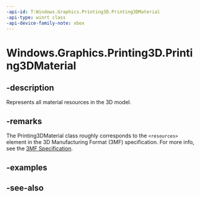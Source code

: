 ```yaml
---
-api-id: T:Windows.Graphics.Printing3D.Printing3DMaterial
-api-type: winrt class
-api-device-family-note: xbox
---
```


<!-- Class syntax.
public class Printing3DMaterial : Windows.Graphics.Printing3D.IPrinting3DMaterial
-->

# Windows.Graphics.Printing3D.Printing3DMaterial

## -description
Represents all material resources in the 3D model.

## -remarks
The Printing3DMaterial class roughly corresponds to the `<resources>` element in the 3D Manufacturing Format (3MF) specification. For more info, see the [3MF Specification](https://3mf.io/spec/).

## -examples

## -see-also
